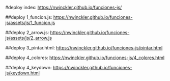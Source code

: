 #deploy index: https://nwinckler.github.io/funciones-js/

##deploy 1_funcion.js: https://nwinckler.github.io/funciones-js/assets/js/1_funcion.js

##deploy 2_arrow.js: https://nwinckler.github.io/funciones-js/assets/js/2_arrow.js

##deploy 3_pintar.html: https://nwinckler.github.io/funciones-js/pintar.html

##deploy 4_colores: https://nwinckler.github.io/funciones-js/4_colores.html

##deploy 4_keydown: https://nwinckler.github.io/funciones-js/keydown.html
